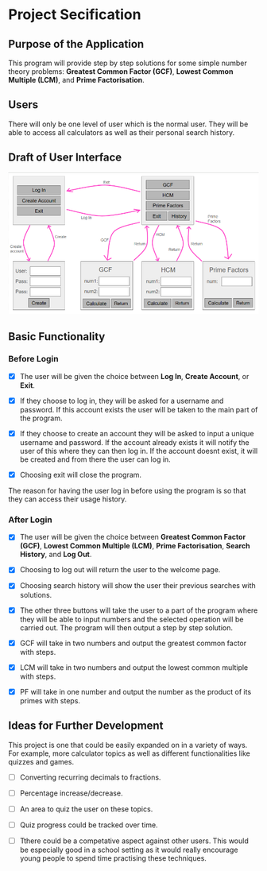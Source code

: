 # Project Secification

## Purpose of the Application

This program will provide step by step solutions for some simple number theory problems: **Greatest Common Factor (GCF)**, **Lowest Common Multiple (LCM)**, and **Prime Factorisation**. 

## Users

There will only be one level of user which is the normal user. They will be able to access all calculators as well as their personal search history.

## Draft of User Interface

![image](UIdesign.png)

## Basic Functionality 

### Before Login

- [x] The user will be given the choice between **Log In**, **Create Account**, or **Exit**. 

- [x] If they choose to log in, they will be asked for a username and password. If this account exists the user will be taken to the main part of the program.

- [x] If they choose to create an account they will be asked to input a unique username and password. If the account already exists it will notify the user of this where they can then log in. If the account doesnt exist, it will be created and from there the user can log in.

- [x] Choosing exit will close the program.

The reason for having the user log in before using the program is so that they can access their usage history.

### After Login

- [x] The user will be given the choice between **Greatest Common Factor (GCF)**, **Lowest Common Multiple (LCM)**, **Prime Factorisation**, **Search History**, and **Log Out**. 

- [x] Choosing to log out will return the user to the welcome page.

- [x] Choosing search history will show the user their previous searches with solutions.

- [x] The other three buttons will take the user to a part of the program where they will be able to input numbers and the selected operation will be carried out. The program will then output a step by step solution.

- [x] GCF will take in two numbers and output the greatest common factor with steps.

- [x] LCM will take in two numbers and output the lowest common multiple with steps.

- [x] PF will take in one number and output the number as the product of its primes with steps.

## Ideas for Further Development

This project is one that could be easily expanded on in a variety of ways. For example, more calculator topics as well as different functionalities like quizzes and games.

- [ ] Converting recurring decimals to fractions.
      
- [ ] Percentage increase/decrease.

- [ ] An area to quiz the user on these topics.

- [ ] Quiz progress could be tracked over time.
  
- [ ] Tthere could be a competative aspect against other users. This would be especially good in a school setting as it would really encourage young people to spend time practising these techniques.
